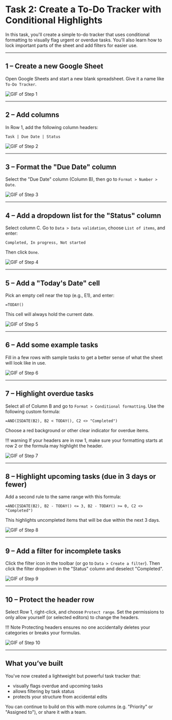 # Task 2: Create a To-Do Tracker with Conditional Highlights

In this task, you'll create a simple to-do tracker that uses conditional formatting to visually flag urgent or overdue tasks. You'll also learn how to lock important parts of the sheet and add filters for easier use.

---

## 1 – Create a new Google Sheet
Open Google Sheets and start a new blank spreadsheet. Give it a name like `To-Do Tracker`.

![GIF of Step 1](assets/task2/step1.gif)

---

## 2 – Add columns
In Row 1, add the following column headers:

```
Task | Due Date | Status
```

![GIF of Step 2](assets/task2/step2.gif)

---

## 3 – Format the "Due Date" column
Select the "Due Date" column (Column B), then go to `Format > Number > Date`.

![GIF of Step 3](assets/task2/step3.gif)

---

## 4 – Add a dropdown list for the "Status" column
Select column C. Go to `Data > Data validation`, choose `List of items`, and enter:
```
Completed, In progress, Not started
```
Then click `Done`.

![GIF of Step 4](assets/task2/step4.gif)

---

## 5 – Add a "Today's Date" cell
Pick an empty cell near the top (e.g., E1), and enter:
```excel
=TODAY()
```
This cell will always hold the current date.

![GIF of Step 5](assets/task2/step5.gif)

---

## 6 – Add some example tasks
Fill in a few rows with sample tasks to get a better sense of what the sheet will look like in use. 

![GIF of Step 6](assets/task2/step6.gif)

---

## 7 – Highlight overdue tasks
Select all of Column B and go to `Format > Conditional formatting`. Use the following custom formula:
```excel
=AND(ISDATE(B2), B2 < TODAY(), C2 <> "Completed")
```
Choose a red background or other clear indicator for overdue items.

!!! warning
    If your headers are in row 1, make sure your formatting starts at row 2 or the formula may highlight the header.

![GIF of Step 7](assets/task2/step7.gif)

---

## 8 – Highlight upcoming tasks (due in 3 days or fewer)
Add a second rule to the same range with this formula:
```excel
=AND(ISDATE(B2), B2 - TODAY() <= 3, B2 - TODAY() >= 0, C2 <> "Completed")
```
This highlights uncompleted items that will be due within the next 3 days.

![GIF of Step 8](assets/task2/step8.gif)

---

## 9 – Add a filter for incomplete tasks
Click the filter icon in the toolbar (or go to `Data > Create a filter`). Then click the filter dropdown in the "Status" column and deselect "Completed".

![GIF of Step 9](assets/task2/step9.gif)

---

## 10 – Protect the header row
Select Row 1, right-click, and choose `Protect range`. Set the permissions to only allow yourself (or selected editors) to change the headers.

!!! Note
    Protecting headers ensures no one accidentally deletes your categories or breaks your formulas.

![GIF of Step 10](assets/task2/step10.gif)

---

## What you’ve built
You've now created a lightweight but powerful task tracker that:

+ visually flags overdue and upcoming tasks
+ allows filtering by task status
+ protects your structure from accidental edits

You can continue to build on this with more columns (e.g. "Priority" or "Assigned to"), or share it with a team.

